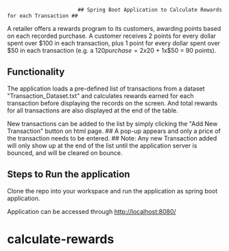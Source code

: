                            ## Spring Boot Application to Calculate Rewards for each Transaction ##

A retailer offers a rewards program to its customers, awarding points based on each recorded purchase.
A customer receives 2 points for every dollar spent over $100 in each transaction, plus 1 point for every dollar spent over $50 in each transaction
(e.g. a $120 purchase = 2x$20 + 1x$50 = 90 points).

## Functionality
   
 The application loads a pre-defined list of transactions from a dataset "Transaction_Dataset.txt" and calculates rewards earned 
 for each transaction before displaying the records on the screen. 
 And total rewards for all transactions are also displayed at the end of the table.
 
 New transactions can be added to the list by simply clicking the "Add New Transaction" button on html page.
    ## A pop-up appears and only a price of the transaction needs to be entered.
    ## Note: Any new Transaction added will only show up at the end of the list until the application server is bounced, 
    		 and will be cleared on bounce.
    
## Steps to Run the application

  Clone the repo into your workspace and run the application as spring boot application.
  
  Application can be accessed through 
    [http://localhost:8080/](http://localhost:8080/)
    


# calculate-rewards
